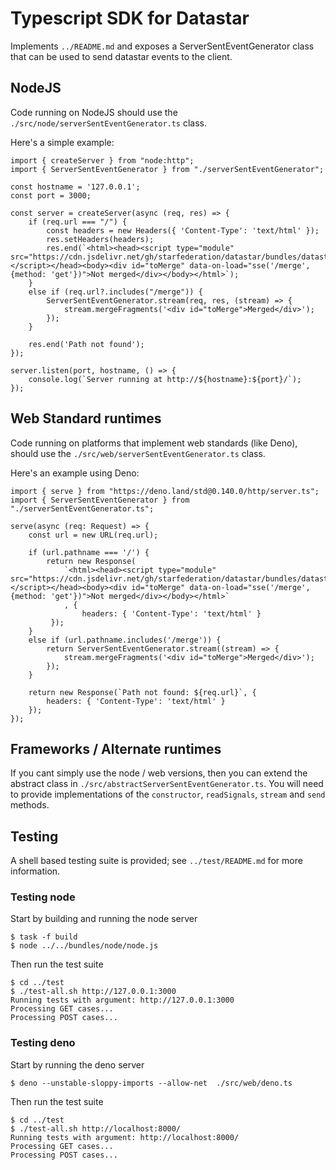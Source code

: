 # Typescript SDK for Datastar

Implements `../README.md` and exposes a ServerSentEventGenerator class that can be used to
send datastar events to the client.

## NodeJS

Code running on NodeJS should use the `./src/node/serverSentEventGenerator.ts` class.

Here's a simple example:

```
import { createServer } from "node:http";
import { ServerSentEventGenerator } from "./serverSentEventGenerator";

const hostname = '127.0.0.1';
const port = 3000;

const server = createServer(async (req, res) => {
    if (req.url === "/") {
        const headers = new Headers({ 'Content-Type': 'text/html' });
        res.setHeaders(headers);
        res.end(`<html><head><script type="module" src="https://cdn.jsdelivr.net/gh/starfederation/datastar/bundles/datastar.js"></script></head><body><div id="toMerge" data-on-load="sse('/merge', {method: 'get'})">Not merged</div></body></html>`);
    }
    else if (req.url?.includes("/merge")) {
        ServerSentEventGenerator.stream(req, res, (stream) => {
            stream.mergeFragments('<div id="toMerge">Merged</div>');
        });
    }

    res.end('Path not found');
});

server.listen(port, hostname, () => {
	console.log(`Server running at http://${hostname}:${port}/`);
});
```

## Web Standard runtimes

Code running on platforms that implement web standards (like Deno), should use the `./src/web/serverSentEventGenerator.ts` class.

Here's an example using Deno:

```
import { serve } from "https://deno.land/std@0.140.0/http/server.ts";
import { ServerSentEventGenerator } from "./serverSentEventGenerator.ts";

serve(async (req: Request) => {
    const url = new URL(req.url);

    if (url.pathname === '/') {
        return new Response(
            `<html><head><script type="module" src="https://cdn.jsdelivr.net/gh/starfederation/datastar/bundles/datastar.js"></script></head><body><div id="toMerge" data-on-load="sse('/merge', {method: 'get'})">Not merged</div></body></html>`
            , {
                headers: { 'Content-Type': 'text/html' }
         });
    }
    else if (url.pathname.includes('/merge')) {
        return ServerSentEventGenerator.stream((stream) => {
            stream.mergeFragments('<div id="toMerge">Merged</div>');
        });
    }

    return new Response(`Path not found: ${req.url}`, {
        headers: { 'Content-Type': 'text/html' }
    });
});
```

## Frameworks / Alternate runtimes

If you cant simply use the node / web versions, then you can extend the abstract class in `./src/abstractServerSentEventGenerator.ts`. You will need to provide implementations of the `constructor`, `readSignals`, `stream` and `send` methods.

## Testing

A shell based testing suite is provided; see `../test/README.md` for more information.

### Testing node

Start by building and running the node server

```
$ task -f build
$ node ../../bundles/node/node.js
```

Then run the test suite

```
$ cd ../test
$ ./test-all.sh http://127.0.0.1:3000
Running tests with argument: http://127.0.0.1:3000
Processing GET cases...
Processing POST cases...
```

### Testing deno

Start by running the deno server

```
$ deno --unstable-sloppy-imports --allow-net  ./src/web/deno.ts
```

Then run the test suite

```
$ cd ../test
$ ./test-all.sh http://localhost:8000/
Running tests with argument: http://localhost:8000/
Processing GET cases...
Processing POST cases...
```
